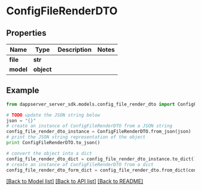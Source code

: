 # ConfigFileRenderDTO


## Properties

Name | Type | Description | Notes
------------ | ------------- | ------------- | -------------
**file** | **str** |  | 
**model** | **object** |  | 

## Example

```python
from dappserver_server_sdk.models.config_file_render_dto import ConfigFileRenderDTO

# TODO update the JSON string below
json = "{}"
# create an instance of ConfigFileRenderDTO from a JSON string
config_file_render_dto_instance = ConfigFileRenderDTO.from_json(json)
# print the JSON string representation of the object
print ConfigFileRenderDTO.to_json()

# convert the object into a dict
config_file_render_dto_dict = config_file_render_dto_instance.to_dict()
# create an instance of ConfigFileRenderDTO from a dict
config_file_render_dto_form_dict = config_file_render_dto.from_dict(config_file_render_dto_dict)
```
[[Back to Model list]](../README.md#documentation-for-models) [[Back to API list]](../README.md#documentation-for-api-endpoints) [[Back to README]](../README.md)


